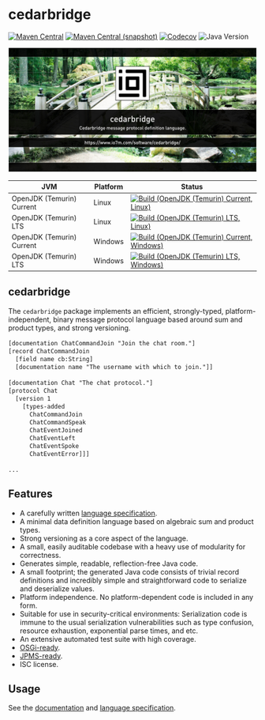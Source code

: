 cedarbridge
===

[![Maven Central](https://img.shields.io/maven-central/v/com.io7m.cedarbridge/com.io7m.cedarbridge.svg?style=flat-square)](http://search.maven.org/#search%7Cga%7C1%7Cg%3A%22com.io7m.cedarbridge%22)
[![Maven Central (snapshot)](https://img.shields.io/nexus/s/com.io7m.cedarbridge/com.io7m.cedarbridge?server=https%3A%2F%2Fs01.oss.sonatype.org&style=flat-square)](https://s01.oss.sonatype.org/content/repositories/snapshots/com/io7m/cedarbridge/)
[![Codecov](https://img.shields.io/codecov/c/github/io7m-com/cedarbridge.svg?style=flat-square)](https://codecov.io/gh/io7m-com/cedarbridge)
![Java Version](https://img.shields.io/badge/21-java?label=java&color=e6c35c)

![com.io7m.cedarbridge](./src/site/resources/cedarbridge.jpg?raw=true)

| JVM | Platform | Status |
|-----|----------|--------|
| OpenJDK (Temurin) Current | Linux | [![Build (OpenJDK (Temurin) Current, Linux)](https://img.shields.io/github/actions/workflow/status/io7m-com/cedarbridge/main.linux.temurin.current.yml)](https://www.github.com/io7m-com/cedarbridge/actions?query=workflow%3Amain.linux.temurin.current)|
| OpenJDK (Temurin) LTS | Linux | [![Build (OpenJDK (Temurin) LTS, Linux)](https://img.shields.io/github/actions/workflow/status/io7m-com/cedarbridge/main.linux.temurin.lts.yml)](https://www.github.com/io7m-com/cedarbridge/actions?query=workflow%3Amain.linux.temurin.lts)|
| OpenJDK (Temurin) Current | Windows | [![Build (OpenJDK (Temurin) Current, Windows)](https://img.shields.io/github/actions/workflow/status/io7m-com/cedarbridge/main.windows.temurin.current.yml)](https://www.github.com/io7m-com/cedarbridge/actions?query=workflow%3Amain.windows.temurin.current)|
| OpenJDK (Temurin) LTS | Windows | [![Build (OpenJDK (Temurin) LTS, Windows)](https://img.shields.io/github/actions/workflow/status/io7m-com/cedarbridge/main.windows.temurin.lts.yml)](https://www.github.com/io7m-com/cedarbridge/actions?query=workflow%3Amain.windows.temurin.lts)|

## cedarbridge

The `cedarbridge` package implements an efficient, strongly-typed,
platform-independent, binary message protocol language based around sum and
product types, and strong versioning.

```
[documentation ChatCommandJoin "Join the chat room."]
[record ChatCommandJoin
  [field name cb:String]
  [documentation name "The username with which to join."]]

[documentation Chat "The chat protocol."]
[protocol Chat
  [version 1
    [types-added
      ChatCommandJoin
      ChatCommandSpeak
      ChatEventJoined
      ChatEventLeft
      ChatEventSpoke
      ChatEventError]]]

...
```

## Features

* A carefully written [language specification](https://www.io7m.com/software/cedarbridge/specification/).
* A minimal data definition language based on algebraic sum and product types.
* Strong versioning as a core aspect of the language.
* A small, easily auditable codebase with a heavy use of modularity for correctness.
* Generates simple, readable, reflection-free Java code.
* A small footprint; the generated Java code consists of trivial record
  definitions and incredibly simple and straightforward code to serialize and
  deserialize values.
* Platform independence. No platform-dependent code is included in any form.
* Suitable for use in security-critical environments: Serialization code is
  immune to the usual serialization vulnerabilities such as type confusion,
  resource exhaustion, exponential parse times, and etc.
* An extensive automated test suite with high coverage.
* [OSGi-ready](https://www.osgi.org/).
* [JPMS-ready](https://en.wikipedia.org/wiki/Java_Platform_Module_System).
* ISC license.

## Usage

See the [documentation](https://www.io7m.com/software/cedarbridge) and
[language specification](https://www.io7m.com/software/cedarbridge).

